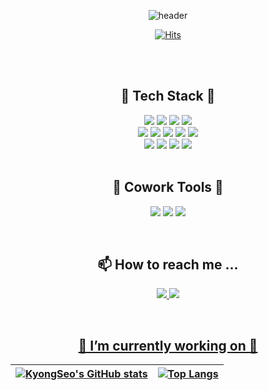 <div align="center">
 
 ![header](https://capsule-render.vercel.app/api?animation=fadeIn&text=kyongseo'Space👋&fontColor=FEF1E6&fontSize=100)

 [![Hits](https://hits.seeyoufarm.com/api/count/incr/badge.svg?url=https%3A%2F%2Fgithub.com%2Fkyounggseo&count_bg=%2379C83D&title_bg=%23555555&icon=&icon_color=%23E7E7E7&title=hits&edge_flat=false)](https://hits.seeyoufarm.com)
 
  <br/>
  <br/>
<!--
<h2>👋 HI! I'm kyongseo </h2> 
 

💁 어떻게 해야하는지 HOW에 대해서 고민하는 개발자 kyongseo 입니다. 문제를 찾아 헤매는 것을 좋아해요! 🤔
  <br> ✍🏻 공유하고 기록하는 것을 좋아해요. 최대한 많은 다양한 사람과 소통하고 싶어요! 
 
  ## 📚 Experience
 🎓 INCHEON NATIONAL UNIVERSITY , Telecommunication engineering   <br/>
 🥇 한국수자원공사 2022년 K-water 대국민 물 빅데이터 공모전 장려상 <br/>
 🏢 어플 화해 데이터사이언스팀 인턴 3개월 2023.07. ~ 2023.11. <br/>
 🏢 멋쟁이사자처럼 백엔드 스쿨 7기 2024.03. ~ ing  <br/>

9-->
                       
<br/>
<br/>

  <!-- Language -->

 ## 🦋 Tech Stack 🦋

<p align="center">
 
  <img src="https://img.shields.io/badge/Java-007396?style=flat-square&logo=JAVA&logoColor=white"/>
  <img src="https://img.shields.io/badge/Python-3766AB?style=flat-square&logo=Python&logoColor=white"/>
  <img src="https://img.shields.io/badge/Spring Boot-6DB33F?style=flat-square&logo=Spring Boot&logoColor=white"/>
  <img src="https://img.shields.io/badge/JSON-000000?style=flat-square&logo=JSON&logoColor=white"/>
  
 <br/>
 
  <img src="https://img.shields.io/badge/mariaDB-003545?style=flat-square&logo=mariaDB&logoColor=white"> 
  <img src="https://img.shields.io/badge/mongoDB-47A248?style=flat-square&logo=MongoDB&logoColor=white">
  <img src="https://img.shields.io/badge/firebase-FFCA28?style=flat-square&logo=firebase&logoColor=white">
  <img src="https://img.shields.io/badge/jQuery-0769AD?style=flat-square&logo=jQuery&logoColor=white"/>
  <img src="https://img.shields.io/badge/Raspberry Pi-A22846?style=flat-square&logo=Raspberry Pi&logoColor=white" />
<!--  <img src="https://img.shields.io/badge/Tensorflor-FF6F00?style=flat-square&logo=TensorFlow&logoColor=white"/>
  <img src="https://img.shields.io/badge/bootstrap-7952B3?style=flat-square&logo=bootstrap&logoColor=white"> -->
  <br/>
 
  <!-- Develope Tool -->
  <img src="https://img.shields.io/badge/IntelliJ IDEA-000000?style=flat-square&logo=IntelliJ IDEA&logoColor=white"/>
  <img src="https://img.shields.io/badge/Android%20Studio-3DDC84?style=flat-square&logo=Android%20Studio&logoColor=white"/>
  <img src="https://img.shields.io/badge/PyCharm-000000?style=flat-square&logo=PyCharm&logoColor=white"/>
  <img src="https://img.shields.io/badge/Visual%20Studio-5C2D91?style=flat-square&logo=Visual%20Studio&logoColor=white"/>
  <br/>

  <!-- tool 
  <img src="https://img.shields.io/badge/Git-F05032?style=flat-square&logo=Git&logoColor=white"/>
  <img src="https://img.shields.io/badge/Github-181717?style=flat-square&logo=Github&logoColor=white"/>
</p>-->
  <br/>
  
  ## 🐬 Cowork Tools 🐬
<p>
    <img src="https://img.shields.io/badge/GitHub-181717?style=flat-square&logo=GitHub&logoColor=white"/>
    <img src="https://img.shields.io/badge/Notion-181717?style=flat-square&logo=Notion&logoColor=white"/>
    <img src="https://img.shields.io/badge/Postman-FF6C37?style=flat-square&logo=Postman&logoColor=white"/>
</p>
<br/>


  ## 📫 How to reach me ...
<p align="center">
  <a href="https://eesko.tistory.com/"><img src="https://img.shields.io/badge/-Tistory-brightgreen">
  <a href="mailto:pokj930@gmail.com"><img src="https://img.shields.io/badge/-Gmail-critical"><br>
</p>
<br/>
 

## 🔭 I’m currently working on 🔭

|![KyongSeo's GitHub stats](https://github-readme-stats.vercel.app/api?username=kyongseo&show_icons=true&theme=merko)|[![Top Langs](https://github-readme-stats.vercel.app/api/top-langs/?username=kyongseo&layout=compact&theme=merko&custom_title=My&nbsp;Language&nbsp;⌨️)](https://github.com/anuraghazra/github-readme-stats)|
|:-:|:-:|
</div>
